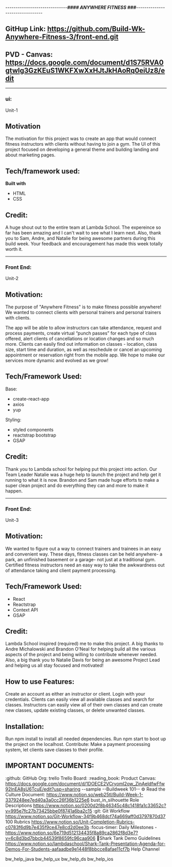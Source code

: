 ------------------------------***#### ANYWHERE FITNESS ###***--------------------------------


## GitHup Link: https://github.com/Build-Wk-Anywhere-Fitness-3/front-end.git

## PVD - Canvas: https://docs.google.com/document/d1S75RVA0gtwIg3GzKEuS1WKFXwXxHJtJkHAoRq0eiUz8/edit

--------------------------------------------------------------------------------------------

### ui:
Unit-1

## Motivation
The motivation for this project was to create an app that would connect fitness instructors with clients without having to join a gym. The UI of this project focused on developing a general theme and building landing and about marketing pages.

## Tech/framework used:
**Built with**
- HTML
- CSS

## Credit:
A huge shout out to the entire team at Lambda School. The expereince so far has been amazing and I can't wait to see what I learn next. Also, thank you to Sam, Andre, and Natalie for being awesome partners during this build week. Your feedback and encouragement has made this week totally worth it.

--------------------------------------------------------------------------------------------

### Front End:
Unit-2

## Motivation:
The purpose of "Anywhere Fitness" is to make fitness possible anywhere! We wanted to connect clients with personal trainers and personal trainers with clients.

The app will be able to allow instructors can take attendance, request and process payments, create virtual “punch passes” for each type of class offered, alert clients of cancellations or location changes and so much more. Clients can easily find out information on classes - location, class size, start time and duration, as well as reschedule or cancel an upcoming appointment or reservation right from the mobile app. We hope to make our services more dynamic and evolved as we grow!


## Tech/Framework Used:
Base:
  - create-react-app
  - axios
  - yup

Styling:
  - styled components
  - reactstrap bootstrap
  - GSAP

## Credit:
Thank you to Lambda school for helping put this project into action. Our Team Leader Natalie was a huge help to launch the project and help get it running to what it is now. Brandon and Sam made huge efforts to make a super clean project and do everything they can and more to make it happen. 


--------------------------------------------------------------------------------------------
### Front End:
Unit-3

## Motivation:
 We wanted to figure out a way to connect trainers and trainees in an easy and convenient way. These days, fitness classes can be held anywhere- a park, an unfinished basement or a garage- not just at a traditional gym. Certified fitness instructors need an easy way to take the awkwardness out of attendance taking and client payment processing.

## Tech/Framework Used:
  - React
  - Reactstrap
  - Context API
  - GSAP

## Credit:
Lambda School inspired (required) me to make this project. A big thanks to Andre Michalowski and Brandon O'Neal for helping build all the various aspects of the project and being willing to contribute whenever needed. Also, a big thank you to Natalie Davis for being an awesome Project Lead and helping us all stay focused and motivated!

## How to use Features:
Create an account as either an instructor or client. Login with your credentials.
Clients can easily view all available classes and search for classes.
Instructors can easily view all of their own classes and can create new classes, update existing classes, or delete unwanted classes.

## Installation:
Run npm install to install all needed dependencies.
Run npm start to boot up the project on the localhost.
Contribute: Make a payment processing system, let clients save classes to their profile.



## IMPORTANT DOCUMENTS:

:github: GitHub Org:
trello Trello Board:
:reading_book: Product Canvas: https://docs.google.com/document/d/1DOECE2VCryomI2ow_ZinAeldfwFfw92lnEA8sU6TcuE/edit?usp=sharing --sample
--Buildweek 101--
:gear: Read the Culture Document:
https://www.notion.so/web25tl/Build-Week-1-3379248ee7ed40a3a0cc26f36b1225e6
bust_in_silhouette Role Descriptions
https://www.notion.so/0200d2f8b46345c48c1418fa1c33652c?v=995e7fc27b73425bbe0f8741a6ba2c15
:git: Git Workflow
https://www.notion.so/Git-Workflow-34f9b468dcf74a669aff0d3797870d37
100 Rubrics
https://www.notion.so/Unit-Completion-Rubrics-c0783f6d9b7e435f9ce47e8cd2d0ee3b
:focus-timer: Daily Milestones -
https://www.notion.so/6e719d512134435f8a89ca2862f8d3e7?v=6c8d3bd7bbcb44539f8659fc96caa906
:shark:Shark Tank Demo Guidelines
https://www.notion.so/lambdaschool/Shark-Tank-Presentation-Agenda-for-Demos-For-Students-aafaadbe9e1448f8bbcce8afae11cf7b
Help Channel

bw_help_java
bw_help_ux
bw_help_ds
bw_help_ios

